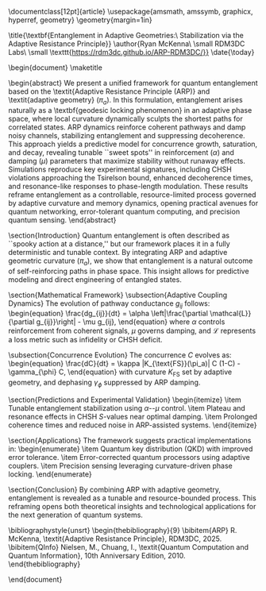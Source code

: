 \documentclass[12pt]{article}
\usepackage{amsmath, amssymb, graphicx, hyperref, geometry}
\geometry{margin=1in}

\title{\textbf{Entanglement in Adaptive Geometries:\\
Stabilization via the Adaptive Resistance Principle}}
\author{Ryan McKenna\\
\small RDM3DC Labs\\
\small \texttt{https://rdm3dc.github.io/ARP-RDM3DC/}}
\date{\today}

\begin{document}
\maketitle

\begin{abstract}
We present a unified framework for quantum entanglement based on the \textit{Adaptive Resistance Principle (ARP)} and \textit{adaptive geometry} $(\pi_a)$. In this formulation, entanglement arises naturally as a \textbf{geodesic locking phenomenon} in an adaptive phase space, where local curvature dynamically sculpts the shortest paths for correlated states. ARP dynamics reinforce coherent pathways and damp noisy channels, stabilizing entanglement and suppressing decoherence. This approach yields a predictive model for concurrence growth, saturation, and decay, revealing tunable ``sweet spots'' in reinforcement $(\alpha)$ and damping $(\mu)$ parameters that maximize stability without runaway effects. Simulations reproduce key experimental signatures, including CHSH violations approaching the Tsirelson bound, enhanced decoherence times, and resonance-like responses to phase-length modulation. These results reframe entanglement as a controllable, resource-limited process governed by adaptive curvature and memory dynamics, opening practical avenues for quantum networking, error-tolerant quantum computing, and precision quantum sensing.
\end{abstract}

\section{Introduction}
Quantum entanglement is often described as ``spooky action at a distance,'' but our framework places it in a fully deterministic and tunable context. By integrating ARP and adaptive geometric curvature $(\pi_a)$, we show that entanglement is a natural outcome of self-reinforcing paths in phase space. This insight allows for predictive modeling and direct engineering of entangled states.

\section{Mathematical Framework}
\subsection{Adaptive Coupling Dynamics}
The evolution of pathway conductance $g_{ij}$ follows:
\begin{equation}
\frac{dg_{ij}}{dt} = \alpha \left|\frac{\partial \mathcal{L}}{\partial g_{ij}}\right| - \mu g_{ij},
\end{equation}
where $\alpha$ controls reinforcement from coherent signals, $\mu$ governs damping, and $\mathcal{L}$ represents a loss metric such as infidelity or CHSH deficit.

\subsection{Concurrence Evolution}
The concurrence $C$ evolves as:
\begin{equation}
\frac{dC}{dt} = \kappa |K_{\text{FS}}(\pi_a)| C (1-C) - \gamma_{\phi} C,
\end{equation}
with curvature $K_{\text{FS}}$ set by adaptive geometry, and dephasing $\gamma_\phi$ suppressed by ARP damping.

\section{Predictions and Experimental Validation}
\begin{itemize}
  \item Tunable entanglement stabilization using $\alpha$--$\mu$ control.
  \item Plateau and resonance effects in CHSH $S$-values near optimal damping.
  \item Prolonged coherence times and reduced noise in ARP-assisted systems.
\end{itemize}

\section{Applications}
The framework suggests practical implementations in:
\begin{enumerate}
  \item Quantum key distribution (QKD) with improved error tolerance.
  \item Error-corrected quantum processors using adaptive couplers.
  \item Precision sensing leveraging curvature-driven phase locking.
\end{enumerate}

\section{Conclusion}
By combining ARP with adaptive geometry, entanglement is revealed as a tunable and resource-bounded process. This reframing opens both theoretical insights and technological applications for the next generation of quantum systems.

\bibliographystyle{unsrt}
\begin{thebibliography}{9}
\bibitem{ARP}
R. McKenna, \textit{Adaptive Resistance Principle}, RDM3DC, 2025.
\bibitem{QInfo}
Nielsen, M., Chuang, I., \textit{Quantum Computation and Quantum Information}, 10th Anniversary Edition, 2010.
\end{thebibliography}

\end{document}
